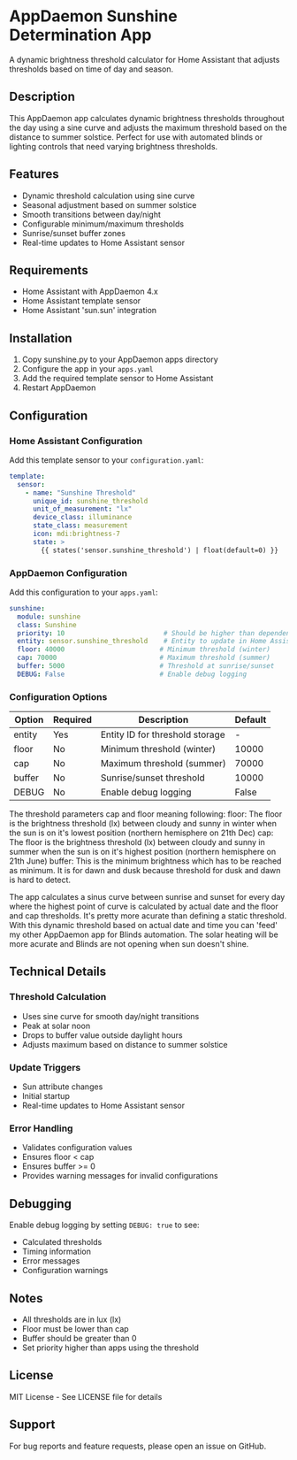 # AppDaemon Sunshine Determination App

A dynamic brightness threshold calculator for Home Assistant that adjusts thresholds based on time of day and season.

## Description

This AppDaemon app calculates dynamic brightness thresholds throughout the day using a sine curve and adjusts the maximum threshold based on the distance to summer solstice. Perfect for use with automated blinds or lighting controls that need varying brightness thresholds.

## Features

* Dynamic threshold calculation using sine curve
* Seasonal adjustment based on summer solstice
* Smooth transitions between day/night
* Configurable minimum/maximum thresholds
* Sunrise/sunset buffer zones
* Real-time updates to Home Assistant sensor

## Requirements

* Home Assistant with AppDaemon 4.x
* Home Assistant template sensor
* Home Assistant 'sun.sun' integration

## Installation

1. Copy sunshine.py to your AppDaemon apps directory
2. Configure the app in your `apps.yaml`
3. Add the required template sensor to Home Assistant
4. Restart AppDaemon

## Configuration

### Home Assistant Configuration

Add this template sensor to your `configuration.yaml`:

````yaml
template:
  sensor:
    - name: "Sunshine Threshold"
      unique_id: sunshine_threshold
      unit_of_measurement: "lx"
      device_class: illuminance
      state_class: measurement
      icon: mdi:brightness-7
      state: >
        {{ states('sensor.sunshine_threshold') | float(default=0) }}
````

### AppDaemon Configuration

Add this configuration to your `apps.yaml`:

````yaml
sunshine:
  module: sunshine
  class: Sunshine
  priority: 10                         # Should be higher than dependent apps
  entity: sensor.sunshine_threshold    # Entity to update in Home Assistant
  floor: 40000                        # Minimum threshold (winter)
  cap: 70000                          # Maximum threshold (summer)
  buffer: 5000                        # Threshold at sunrise/sunset
  DEBUG: False                        # Enable debug logging
````

### Configuration Options

| Option   | Required | Description                           | Default |
|----------|----------|---------------------------------------|---------|
| entity   | Yes      | Entity ID for threshold storage       | -       |
| floor    | No       | Minimum threshold (winter)            | 10000   |
| cap      | No       | Maximum threshold (summer)            | 70000   |
| buffer   | No       | Sunrise/sunset threshold              | 10000   |
| DEBUG    | No       | Enable debug logging                  | False   |

The threshold parameters cap and floor meaning following:
floor: The floor is the brightness threshold (lx) between cloudy and sunny in winter when the sun is on it's lowest position (northern hemisphere on 21th Dec)
cap: The floor is the brightness threshold (lx) between cloudy and sunny in summer when the sun is on it's highest position (northern hemisphere on 21th June)
buffer: This is the minimum brightness which has to be reached as minimum. It is for dawn and dusk because threshold for dusk and dawn is hard to detect.

The app calculates a sinus curve between sunrise and sunset for every day where the highest point of curve is calculated by actual date and the floor and cap thresholds.
It's pretty more acurate than defining a static threshold. With this dynamic threshold based on actual date and time you can 'feed' my other AppDaemon app for Blinds automation.
The solar heating will be more acurate and Blinds are not opening when sun doesn't shine.

## Technical Details

### Threshold Calculation
* Uses sine curve for smooth day/night transitions
* Peak at solar noon
* Drops to buffer value outside daylight hours
* Adjusts maximum based on distance to summer solstice

### Update Triggers
* Sun attribute changes
* Initial startup
* Real-time updates to Home Assistant sensor

### Error Handling
* Validates configuration values
* Ensures floor < cap
* Ensures buffer >= 0
* Provides warning messages for invalid configurations

## Debugging

Enable debug logging by setting `DEBUG: true` to see:
* Calculated thresholds
* Timing information
* Error messages
* Configuration warnings

## Notes

* All thresholds are in lux (lx)
* Floor must be lower than cap
* Buffer should be greater than 0
* Set priority higher than apps using the threshold

## License

MIT License - See LICENSE file for details

## Support

For bug reports and feature requests, please open an issue on GitHub.
